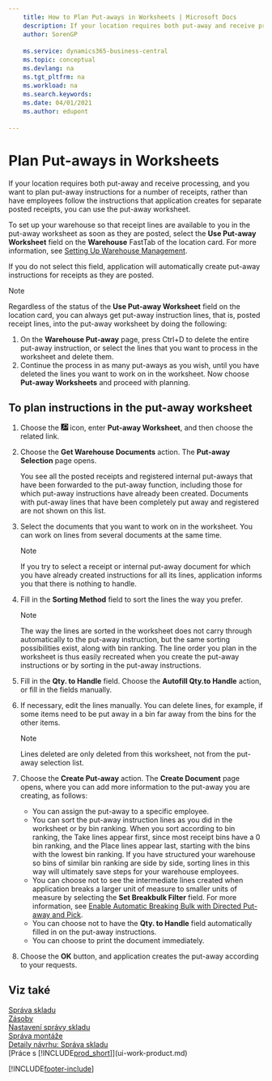 ```yaml
---
    title: How to Plan Put-aways in Worksheets | Microsoft Docs
    description: If your location requires both put-away and receive processing, and you want to plan put-away instructions for a number of receipts, rather than have employees follow the instructions that application creates for separate posted receipts, you can use the put-away worksheet.
    author: SorenGP

    ms.service: dynamics365-business-central
    ms.topic: conceptual
    ms.devlang: na
    ms.tgt_pltfrm: na
    ms.workload: na
    ms.search.keywords:
    ms.date: 04/01/2021
    ms.author: edupont

---
```

# Plan Put-aways in Worksheets
If your location requires both put-away and receive processing, and you want to plan put-away instructions for a number of receipts, rather than have employees follow the instructions that application creates for separate posted receipts, you can use the put-away worksheet.

To set up your warehouse so that receipt lines are available to you in the put-away worksheet as soon as they are posted, select the **Use Put-away Worksheet** field on the **Warehouse** FastTab of the location card. For more information, see [Setting Up Warehouse Management](warehouse-setup-warehouse.md).

If you do not select this field, application will automatically create put-away instructions for receipts as they are posted.

> [!NOTE]  
> Regardless of the status of the **Use Put-away Worksheet** field on the location card, you can always get put-away instruction lines, that is, posted receipt lines, into the put-away worksheet by doing the following:
>
> 1. On the **Warehouse Put-away** page, press Ctrl+D to delete the entire put-away instruction, or select the lines that you want to process in the worksheet and delete them.
> 2. Continue the process in as many put-aways as you wish, until you have deleted the lines you want to work on in the worksheet. Now choose **Put-away Worksheets** and proceed with planning.

## To plan instructions in the put-away worksheet
1. Choose the ![Lightbulb that opens the Tell Me feature](media/ui-search/search_small.png "Tell me what you want to do") icon, enter **Put-away Worksheet**, and then choose the related link.
2. Choose the **Get Warehouse Documents** action. The **Put-away Selection** page opens.

   You see all the posted receipts and registered internal put-aways that have been forwarded to the put-away function, including those for which put-away instructions have already been created. Documents with put-away lines that have been completely put away and registered are not shown on this list.

3. Select the documents that you want to work on in the worksheet. You can work on lines from several documents at the same time.

   > [!NOTE]  
   > If you try to select a receipt or internal put-away document for which you have already created instructions for all its lines, application informs you that there is nothing to handle.

4. Fill in the **Sorting Method** field to sort the lines the way you prefer.

   > [!NOTE]  
   > The way the lines are sorted in the worksheet does not carry through automatically to the put-away instruction, but the same sorting possibilities exist, along with bin ranking. The line order you plan in the worksheet is thus easily recreated when you create the put-away instructions or by sorting in the put-away instructions.

5. Fill in the **Qty. to Handle** field. Choose the **Autofill Qty.to Handle** action, or fill in the fields manually.
6. If necessary, edit the lines manually. You can delete lines, for example, if some items need to be put away in a bin far away from the bins for the other items.

   > [!NOTE]  
   > Lines deleted are only deleted from this worksheet, not from the put-away selection list.

7. Choose the **Create Put-away** action. The **Create Document** page opens, where you can add more information to the put-away you are creating, as follows:

   - You can assign the put-away to a specific employee.
   - You can sort the put-away instruction lines as you did in the worksheet or by bin ranking. When you sort according to bin ranking, the Take lines appear first, since most receipt bins have a 0 bin ranking, and the Place lines appear last, starting with the bins with the lowest bin ranking. If you have structured your warehouse so bins of similar bin ranking are side by side, sorting lines in this way will ultimately save steps for your warehouse employees.
   - You can choose not to see the intermediate lines created when application breaks a larger unit of measure to smaller units of measure by selecting the **Set Breakbulk Filter** field. For more information, see [Enable Automatic Breaking Bulk with Directed Put-away and Pick](warehouse-enable-automatic-breaking-bulk-with-directed-put-away-and-pick.md).
   - You can choose not to have the **Qty. to Handle** field automatically filled in on the put-away instructions.
   - You can choose to print the document immediately.

8. Choose the **OK** button, and application creates the put-away according to your requests.

## Viz také
[Správa skladu](warehouse-manage-warehouse.md)    
[Zásoby](inventory-manage-inventory.md)    
[Nastavení správy skladu](warehouse-setup-warehouse.md)       
[Správa montáže](assembly-assemble-items.md)      
[Detaily návrhu: Správa skladu](design-details-warehouse-management.md)    
[Práce s [!INCLUDE[prod_short](includes/prod_short.md)]](ui-work-product.md)


[!INCLUDE[footer-include](includes/footer-banner.md)]
